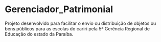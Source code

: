 Gerenciador_Patrimonial
=======================

Projeto desenvolvido para facilitar o envio ou distribuição de objetos ou bens públicos  para as escolas do cariri pela 
5ª Gerência Regional de Educação do estado da Paraíba.

